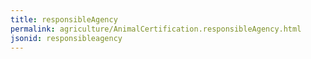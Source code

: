 ```yaml
---
title: responsibleAgency
permalink: agriculture/AnimalCertification.responsibleAgency.html
jsonid: responsibleagency
---
```

